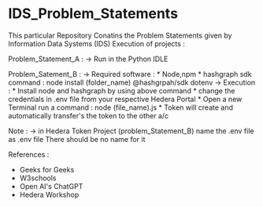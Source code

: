 # IDS_Problem_Statements
 This particular Repository Conatins the Problem Statements given by Information Data Systems (IDS)
Execution of projects :

 Problem_Statement_A :
   -> Run in the Python IDLE
   
 Problem_Satement_B :
   -> Required software :
       * Node,npm
       * hashgraph sdk command : node install (folder_name) @hashgrpah/sdk dotenv
   -> Execution :
       * Install node and hashgraph by using above command
       * change the credentials in .env file from your respective Hedera Portal 
       * Open a new Terminal run a command : node (file_name).js
       * Token will create and automatically transfer's the token to the other a/c
 
Note : 
 -> in Hedera Token Project (problem_Statement_B) name the .env file as .env file There should be no name for it

References :
  * Geeks for Geeks
  * W3schools
  * Open AI's ChatGPT
  * Hedera Workshop

